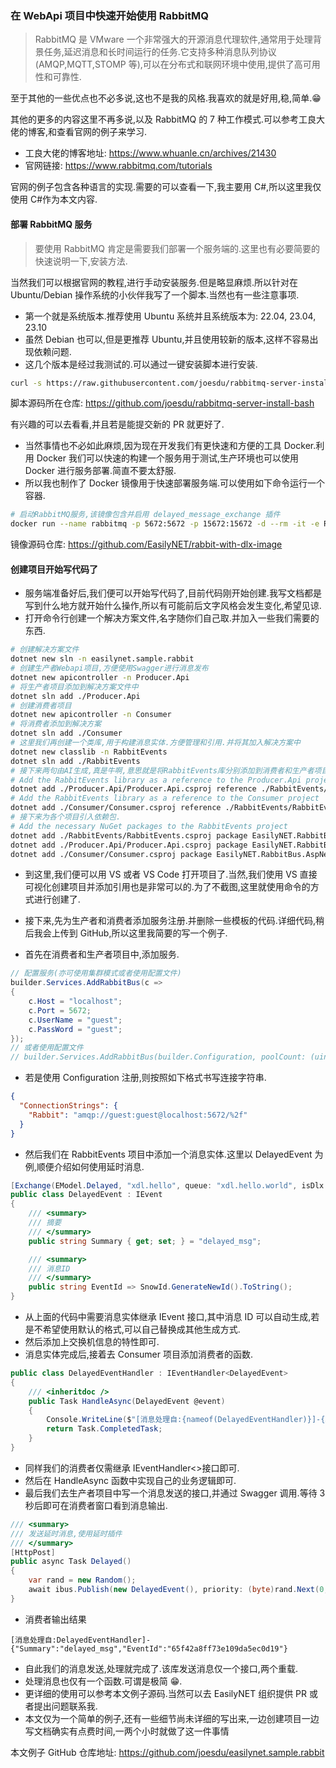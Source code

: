 ### 在 WebApi 项目中快速开始使用 RabbitMQ

> RabbitMQ 是 VMware 一个非常强大的开源消息代理软件,通常用于处理背景任务,延迟消息和长时间运行的任务.它支持多种消息队列协议(AMQP,MQTT,STOMP 等),可以在分布式和联网环境中使用,提供了高可用性和可靠性.

至于其他的一些优点也不必多说,这也不是我的风格.我喜欢的就是好用,稳,简单.😁

其他的更多的内容这里不再多说,以及 RabbitMQ 的 7 种工作模式.可以参考工良大佬的博客,和查看官网的例子来学习.

- 工良大佬的博客地址: https://www.whuanle.cn/archives/21430
- 官网链接: https://www.rabbitmq.com/tutorials

官网的例子包含各种语言的实现.需要的可以查看一下,我主要用 C#,所以这里我仅使用 C#作为本文内容.

#### 部署 RabbitMQ 服务

> 要使用 RabbitMQ 肯定是需要我们部署一个服务端的.这里也有必要简要的快速说明一下,安装方法.

当然我们可以根据官网的教程,进行手动安装服务.但是略显麻烦.所以针对在 Ubuntu/Debian 操作系统的小伙伴我写了一个脚本.当然也有一些注意事项.

- 第一个就是系统版本.推荐使用 Ubuntu 系统并且系统版本为: 22.04, 23.04, 23.10
- 虽然 Debian 也可以,但是更推荐 Ubuntu,并且使用较新的版本,这样不容易出现依赖问题.
- 这几个版本是经过我测试的.可以通过一键安装脚本进行安装.

```bash
curl -s https://raw.githubusercontent.com/joesdu/rabbitmq-server-install-bash/main/install.sh | sudo bash
```

脚本源码所在仓库: https://github.com/joesdu/rabbitmq-server-install-bash

有兴趣的可以去看看,并且若是能提交新的 PR 就更好了.

- 当然事情也不必如此麻烦,因为现在开发我们有更快速和方便的工具 Docker.利用 Docker 我们可以快速的构建一个服务用于测试,生产环境也可以使用 Docker 进行服务部署.简直不要太舒服.
- 所以我也制作了 Docker 镜像用于快速部署服务端.可以使用如下命令运行一个容器.

```bash
# 启动RabbitMQ服务,该镜像包含并启用 delayed_message_exchange 插件
docker run --name rabbitmq -p 5672:5672 -p 15672:15672 -d --rm -it -e RABBITMQ_DEFAULT_USER=guest -e RABBITMQ_DEFAULT_PASS=guest dygood/rabbitmq:3.13-management-dlx
```

镜像源码仓库: https://github.com/EasilyNET/rabbit-with-dlx-image

#### 创建项目开始写代码了

- 服务端准备好后,我们便可以开始写代码了,目前代码刚开始创建.我写文档都是写到什么地方就开始什么操作,所以有可能前后文字风格会发生变化,希望见谅.
- 打开命令行创建一个解决方案文件,名字随你们自己取.并加入一些我们需要的东西.

```bash
# 创建解决方案文件
dotnet new sln -n easilynet.sample.rabbit
# 创建生产者Webapi项目,方便使用Swagger进行消息发布
dotnet new apicontroller -n Producer.Api
# 将生产者项目添加到解决方案文件中
dotnet sln add ./Producer.Api
# 创建消费者项目
dotnet new apicontroller -n Consumer
# 将消费者添加到解决方案
dotnet sln add ./Consumer
# 这里我们再创建一个类库,用于构建消息实体.方便管理和引用.并将其加入解决方案中
dotnet new classlib -n RabbitEvents
dotnet sln add ./RabbitEvents
# 接下来两句由AI生成,真是牛啊,意思就是将RabbitEvents库分别添加到消费者和生产者项目中
# Add the RabbitEvents library as a reference to the Producer.Api project
dotnet add ./Producer.Api/Producer.Api.csproj reference ./RabbitEvents/RabbitEvents.csproj
# Add the RabbitEvents library as a reference to the Consumer project
dotnet add ./Consumer/Consumer.csproj reference ./RabbitEvents/RabbitEvents.csproj
# 接下来为各个项目引入依赖包.
# Add the necessary NuGet packages to the RabbitEvents project
dotnet add ./RabbitEvents/RabbitEvents.csproj package EasilyNET.RabbitBus.Core
dotnet add ./Producer.Api/Producer.Api.csproj package EasilyNET.RabbitBus.AspNetCore
dotnet add ./Consumer/Consumer.csproj package EasilyNET.RabbitBus.AspNetCore
```

- 到这里,我们便可以用 VS 或者 VS Code 打开项目了.当然,我们使用 VS 直接可视化创建项目并添加引用也是非常可以的.为了不截图,这里就使用命令的方式进行创建了.
- 接下来,先为生产者和消费者添加服务注册.并删除一些模板的代码.详细代码,稍后我会上传到 GitHub,所以这里我简要的写一个例子.

- 首先在消费者和生产者项目中,添加服务.

```csharp
// 配置服务(亦可使用集群模式或者使用配置文件)
builder.Services.AddRabbitBus(c =>
{
    c.Host = "localhost";
    c.Port = 5672;
    c.UserName = "guest";
    c.PassWord = "guest";
});
// 或者使用配置文件
// builder.Services.AddRabbitBus(builder.Configuration, poolCount: (uint)Environment.ProcessorCount);
```

- 若是使用 Configuration 注册,则按照如下格式书写连接字符串.

```json
{
  "ConnectionStrings": {
    "Rabbit": "amqp://guest:guest@localhost:5672/%2f"
  }
}
```

- 然后我们在 RabbitEvents 项目中添加一个消息实体.这里以 DelayedEvent 为例,顺便介绍如何使用延时消息.

```csharp
[Exchange(EModel.Delayed, "xdl.hello", queue: "xdl.hello.world", isDlx: true), QueueArg("x-message-ttl", 5000)]
public class DelayedEvent : IEvent
{
    /// <summary>
    /// 摘要
    /// </summary>
    public string Summary { get; set; } = "delayed_msg";

    /// <summary>
    /// 消息ID
    /// </summary>
    public string EventId => SnowId.GenerateNewId().ToString();
}
```

- 从上面的代码中需要消息实体继承 IEvent 接口,其中消息 ID 可以自动生成,若是不希望使用默认的格式,可以自己替换成其他生成方式.
- 然后添加上交换机信息的特性即可.
- 消息实体完成后,接着去 Consumer 项目添加消费者的函数.

```csharp
public class DelayedEventHandler : IEventHandler<DelayedEvent>
{
    /// <inheritdoc />
    public Task HandleAsync(DelayedEvent @event)
    {
        Console.WriteLine($"[消息处理自:{nameof(DelayedEventHandler)}]-{JsonSerializer.Serialize(@event)}");
        return Task.CompletedTask;
    }
}
```

- 同样我们的消费者仅需继承 IEventHandler<>接口即可.
- 然后在 HandleAsync 函数中实现自己的业务逻辑即可.
- 最后我们去生产者项目中写一个消息发送的接口,并通过 Swagger 调用.等待 3 秒后即可在消费者窗口看到消息输出.

```csharp
/// <summary>
/// 发送延时消息,使用延时插件
/// </summary>
[HttpPost]
public async Task Delayed()
{
    var rand = new Random();
    await ibus.Publish(new DelayedEvent(), priority: (byte)rand.Next(0, 9), ttl: 3000).ConfigureAwait(false);
}
```

- 消费者输出结果

```text
[消息处理自:DelayedEventHandler]-{"Summary":"delayed_msg","EventId":"65f42a8ff73e109da5ec0d19"}
```

- 自此我们的消息发送,处理就完成了.该库发送消息仅一个接口,两个重载.
- 处理消息也仅有一个函数.可谓是极简 😁.
- 更详细的使用可以参考本文例子源码.当然可以去 EasilyNET 组织提供 PR 或者提出问题联系我.
- 本文仅为一个简单的例子,还有一些细节尚未详细的写出来,一边创建项目一边写文档确实有点费时间,一两个小时就做了这一件事情

本文例子 GitHub 仓库地址: https://github.com/joesdu/easilynet.sample.rabbit
